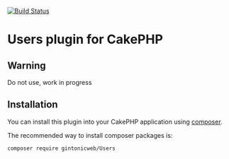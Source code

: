 [![Build Status](https://travis-ci.org/gintonicweb/users.svg)](https://travis-ci.org/gintonicweb/users)

# Users plugin for CakePHP

## Warning

Do not use, work in progress

## Installation

You can install this plugin into your CakePHP application using [composer](http://getcomposer.org).

The recommended way to install composer packages is:

```
composer require gintonicweb/Users
```

